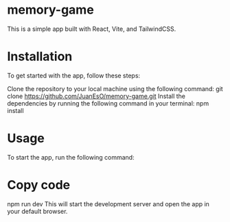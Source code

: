 # memory-game

This is a simple app built with React, Vite, and TailwindCSS.

# Installation
To get started with the app, follow these steps:

Clone the repository to your local machine using the following command:
git clone https://github.com/JuanEsO/memory-game.git
Install the dependencies by running the following command in your terminal:
npm install

# Usage
To start the app, run the following command:

# Copy code
npm run dev
This will start the development server and open the app in your default browser.
